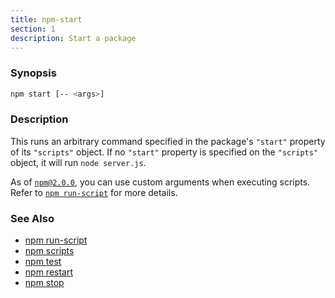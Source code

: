```yaml
---
title: npm-start
section: 1
description: Start a package
---
```


### Synopsis

```bash
npm start [-- <args>]
```

### Description

This runs an arbitrary command specified in the package's `"start"` property of
its `"scripts"` object. If no `"start"` property is specified on the
`"scripts"` object, it will run `node server.js`.

As of [`npm@2.0.0`](https://blog.npmjs.org/post/98131109725/npm-2-0-0), you can
use custom arguments when executing scripts. Refer to [`npm run-script`](/commands/npm-run-script) for more details.

### See Also

* [npm run-script](/commands/npm-run-script)
* [npm scripts](/using-npm/scripts)
* [npm test](/commands/npm-test)
* [npm restart](/commands/npm-restart)
* [npm stop](/commands/npm-stop)
